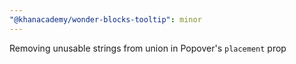 ```yaml
---
"@khanacademy/wonder-blocks-tooltip": minor
---
```


Removing unusable strings from union in Popover's `placement` prop
